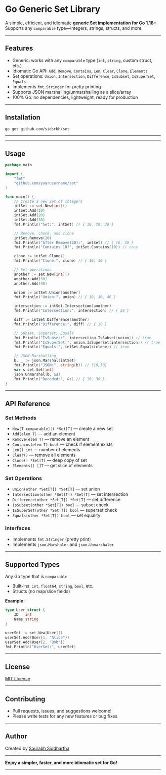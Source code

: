 # **Go Generic Set Library**

A simple, efficient, and idiomatic **generic Set implementation for Go 1.18+**
Supports any `comparable` type—integers, strings, structs, and more.

---

## **Features**

* Generic: works with any `comparable` type (`int`, `string`, custom struct, etc.)
* Idiomatic Go API: `Add`, `Remove`, `Contains`, `Len`, `Clear`, `Clone`, `Elements`
* Set operations: `Union`, `Intersection`, `Difference`, `IsSubset`, `IsSuperSet`, `Equals`
* Implements `fmt.Stringer` for pretty printing
* Supports JSON marshalling/unmarshalling as a slice/array
* 100% Go: no dependencies, lightweight, ready for production

---

## **Installation**

```sh
go get github.com/sidsrbh/set
```
---

---

## **Usage**

```go
package main

import (
	"fmt"
	"github.com/yourusername/set"
)

func main() {
	// Create a new Set of integers
	intSet := set.New[int]()
	intSet.Add(10)
	intSet.Add(20)
	intSet.Add(30)
	fmt.Println("Set:", intSet) // { 10, 20, 30 }

	// Remove, check, and clone
	intSet.Remove(20)
	fmt.Println("After Remove(20):", intSet) // { 10, 30 }
	fmt.Println("Contains 10?", intSet.Contains(10)) // true

	clone := intSet.Clone()
	fmt.Println("Clone:", clone) // { 10, 30 }

	// Set operations
	another := set.New[int]()
	another.Add(30)
	another.Add(40)

	union := intSet.Union(another)
	fmt.Println("Union:", union) // { 10, 30, 40 }

	intersection := intSet.Intersection(another)
	fmt.Println("Intersection:", intersection) // { 30 }

	diff := intSet.Difference(another)
	fmt.Println("Difference:", diff) // { 10 }

	// Subset, Superset, Equals
	fmt.Println("IsSubset:", intersection.IsSubset(union)) // true
	fmt.Println("IsSuperSet:", union.IsSuperSet(intersection)) // true
	fmt.Println("Equals:", intSet.Equals(clone)) // true

	// JSON Marshalling
	b, _ := json.Marshal(intSet)
	fmt.Println("JSON:", string(b)) // [10,30]
	var s set.Set[int]
	json.Unmarshal(b, &s)
	fmt.Println("Decoded:", &s) // { 10, 30 }
}
```

---

## **API Reference**

### **Set Methods**

* `New[T comparable]() *Set[T]` — create a new set
* `Add(elem T)` — add an element
* `Remove(elem T)` — remove an element
* `Contains(elem T) bool` — check if element exists
* `Len() int` — number of elements
* `Clear()` — remove all elements
* `Clone() *Set[T]` — deep copy of set
* `Elements() []T` — get slice of elements

### **Set Operations**

* `Union(other *Set[T]) *Set[T]` — set union
* `Intersection(other *Set[T]) *Set[T]` — set intersection
* `Difference(other *Set[T]) *Set[T]` — set difference
* `IsSubset(other *Set[T]) bool` — subset check
* `IsSuperSet(other *Set[T]) bool` — superset check
* `Equals(other *Set[T]) bool` — set equality

### **Interfaces**

* Implements `fmt.Stringer` (pretty print)
* Implements `json.Marshaler` and `json.Unmarshaler`

---

## **Supported Types**

Any Go type that is `comparable`:

* Built-ins: `int`, `float64`, `string`, `bool`, etc.
* Structs (no map/slice fields)

**Example:**

```go
type User struct {
    ID   int
    Name string
}

userSet := set.New[User]()
userSet.Add(User{1, "Alice"})
userSet.Add(User{2, "Bob"})
fmt.Println("UserSet:", userSet)
```

---

## **License**

[MIT License](LICENSE)

---

## **Contributing**

* Pull requests, issues, and suggestions welcome!
* Please write tests for any new features or bug fixes.

---

## **Author**

Created by [Saurabh Siddhartha](https://github.com/sidsrbh)

---

**Enjoy a simpler, faster, and more idiomatic set for Go!**

---